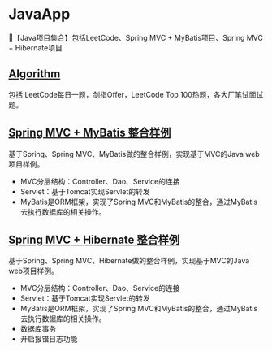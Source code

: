 # JavaApp
🛶【Java项目集合】包括LeetCode、Spring MVC + MyBatis项目、Spring MVC + Hibernate项目

## [Algorithm](https://github.com/jinzbone/JavaApp/tree/master/Algorithm)
包括 LeetCode每日一题，剑指Offer，LeetCode Top 100热题，各大厂笔试面试题。

## [Spring MVC + MyBatis 整合样例](https://github.com/jinzbone/JavaApp/tree/master/SSMsample)
基于Spring、Spring MVC、MyBatis做的整合样例，实现基于MVC的Java web项目样例。

+ MVC分层结构：Controller、Dao、Service的连接
+ Servlet：基于Tomcat实现Servlet的转发
+ MyBatis是ORM框架，实现了Spring MVC和MyBatis的整合，通过MyBatis去执行数据库的相关操作。

## [Spring MVC + Hibernate 整合样例](https://github.com/jinzbone/JavaApp/tree/master/SSHsample)

基于Spring、Spring MVC、Hibernate做的整合样例，实现基于MVC的Java web项目样例。

+ MVC分层结构：Controller、Dao、Service的连接
+ Servlet：基于Tomcat实现Servlet的转发
+ MyBatis是ORM框架，实现了Spring MVC和MyBatis的整合，通过MyBatis去执行数据库的相关操作。
+ 数据库事务
+ 开启报错日志功能








